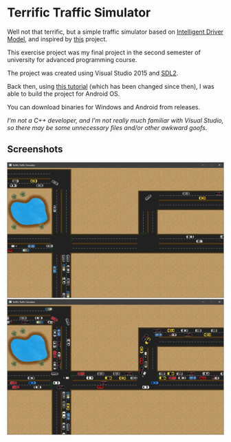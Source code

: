 # Terrific Traffic Simulator

Well not that terrific, but a simple traffic simulator based on
[Intelligent Driver Model](https://en.wikipedia.org/wiki/Intelligent_driver_model),
and inspired by [this](https://github.com/volkhin/RoadTrafficSimulator) project.

This exercise project was my final project in the second semester of university for
advanced programming course.

The project was created using Visual Studio 2015 and [SDL2](https://www.libsdl.org/).

Back then, using [this tutorial](https://lazyfoo.net/tutorials/SDL/52_hello_mobile/index.php)
(which has been changed since then),
I was able to build the project for Android OS.

You can download binaries for Windows and Android from releases.

_I'm not a C++ developer, and I'm not really much familiar with Visual Studio,
so there may be some unnecessary files and/or other awkward goofs._ 

## Screenshots

![Screenshot of Terrific Traffic Simulator](screen1.jpg)
![Screenshot of Terrific Traffic Simulator](screen2.jpg)